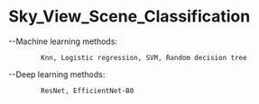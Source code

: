 # Sky_View_Scene_Classification


--Machine learning methods: 
            
            Knn, Logistic regression, SVM, Random decision tree


--Deep learning methods:

            ResNet, EfficientNet-B0

